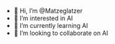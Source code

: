 - 👋 Hi, I’m @Matzeglatzer
- 👀 I’m interested in AI
- 🌱 I’m currently learning AI
- 💞️ I’m looking to collaborate on AI


<!---
Matzeglatzer/Matzeglatzer is a ✨ special ✨ repository because its `README.md` (this file) appears on your GitHub profile.
You can click the Preview link to take a look at your changes.
--->
